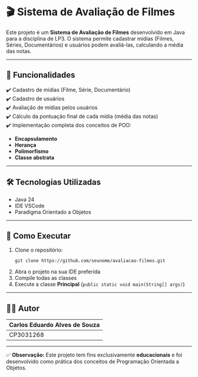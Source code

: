 # 🎬 Sistema de Avaliação de Filmes

Este projeto é um **Sistema de Avaliação de Filmes** desenvolvido em Java para a disciplina de LP3. O sistema permite cadastrar mídias (Filmes, Séries, Documentários) e usuários podem avaliá-las, calculando a média das notas.

---

## 🚀 **Funcionalidades**

✔️ Cadastro de mídias (Filme, Série, Documentário)  
✔️ Cadastro de usuários  
✔️ Avaliação de mídias pelos usuários  
✔️ Cálculo da pontuação final de cada mídia (média das notas)  
✔️ Implementação completa dos conceitos de POO:

- **Encapsulamento**
- **Herança**
- **Polimorfismo**
- **Classe abstrata**

---

## 🛠️ **Tecnologias Utilizadas**

- Java 24
- IDE VSCode
- Paradigma Orientado a Objetos

---

## 📝 **Como Executar**

1. Clone o repositório:
   ```
   git clone https://github.com/seunome/avaliacao-filmes.git
   ```
2. Abra o projeto na sua IDE preferida  
3. Compile todas as classes  
4. Execute a classe **Principal** (`public static void main(String[] args)`)

---

## 👨‍💻 **Autor**

| Carlos Eduardo Alves de Souza |
|---------------------|
| CP3031268 |

---

✅ **Observação:** Este projeto tem fins exclusivamente **educacionais** e foi desenvolvido como prática dos conceitos de Programação Orientada a Objetos.
